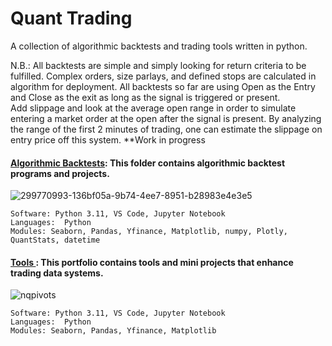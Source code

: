 #  Quant Trading
A collection of algorithmic backtests and trading tools written in python.

N.B.:  All backtests are simple and simply looking for return criteria to be fulfilled.  Complex orders, size parlays, and defined stops are calculated in algorithm for deployment. 
All backtests so far are using Open as the Entry and Close as the exit as long as the signal is triggered or present.  
Add slippage and look at the average open range in order to simulate entering a market order at the open after the signal is present.  By analyzing the range of the first 2 minutes of trading, one can estimate the slippage on entry price off this system. 
**Work in progress

#### [Algorithmic Backtests](https://github.com/guzmanwolfrank/QuantTrading/tree/main/Algorithmic%20Backtests): This folder contains algorithmic backtest programs and projects.     

![299770993-136bf05a-9b74-4ee7-8951-b28983e4e3e5](https://github.com/guzmanwolfrank/QuantTrading/assets/29739578/1a35e249-dcd5-45ed-8b8e-326ebc8fefd4)


    Software: Python 3.11, VS Code, Jupyter Notebook
    Languages:  Python
    Modules: Seaborn, Pandas, Yfinance, Matplotlib, numpy, Plotly, QuantStats, datetime


#### [Tools ](https://github.com/guzmanwolfrank/QuantTrading/tree/main/Tools): This portfolio contains tools and mini projects that enhance trading data systems.    

![nqpivots](https://github.com/guzmanwolfrank/QuantTrading/assets/29739578/29695637-1150-4634-8c11-51fba32f7086)


    Software: Python 3.11, VS Code, Jupyter Notebook
    Languages:  Python
    Modules: Seaborn, Pandas, Yfinance, Matplotlib


